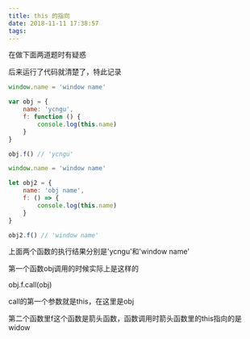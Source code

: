 ```yaml
---
title: this 的指向
date: 2018-11-11 17:38:57
tags:
---
```

在做下面两道题时有疑惑

后来运行了代码就清楚了，特此记录



```javascript
window.name = 'window name'

var obj = {
    name: 'ycngu',
    f: function () {
        console.log(this.name)
    }
}

obj.f() // 'ycngu'
```
```javascript
window.name = 'window name'

let obj2 = {
    name: 'obj name',
    f: () => {
        console.log(this.name)
    }
}

obj2.f() // 'window name'
```
上面两个函数的执行结果分别是'ycngu'和'window name'

第一个函数obj调用的时候实际上是这样的

obj.f.call(obj)

call的第一个参数就是this，在这里是obj

第二个函数里f这个函数是箭头函数，函数调用时箭头函数里的this指向的是widow

